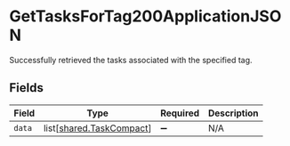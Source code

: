 # GetTasksForTag200ApplicationJSON

Successfully retrieved the tasks associated with the specified tag.


## Fields

| Field                                                          | Type                                                           | Required                                                       | Description                                                    |
| -------------------------------------------------------------- | -------------------------------------------------------------- | -------------------------------------------------------------- | -------------------------------------------------------------- |
| `data`                                                         | list[[shared.TaskCompact](../../models/shared/taskcompact.md)] | :heavy_minus_sign:                                             | N/A                                                            |